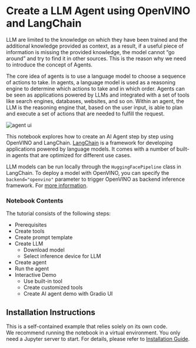 # Create a LLM Agent using OpenVINO and LangChain

LLM are limited to the knowledge on which they have been trained and the additional knowledge provided as context, as a result, if a useful piece of information is missing the provided knowledge, the model cannot “go around” and try to find it in other sources. This is the reason why we need to introduce the concept of Agents.

The core idea of agents is to use a language model to choose a sequence of actions to take. In agents, a language model is used as a reasoning engine to determine which actions to take and in which order. Agents can be seen as applications powered by LLMs and integrated with a set of tools like search engines, databases, websites, and so on. Within an agent, the LLM is the reasoning engine that, based on the user input, is able to plan and execute a set of actions that are needed to fulfill the request.

![agent ui](https://github.com/openvinotoolkit/openvino_notebooks/assets/91237924/2abb2389-e612-4599-82c6-64cdac259120)

This notebook explores how to create an AI Agent step by step using OpenVINO and LangChain. [LangChain](https://python.langchain.com/docs/get_started/introduction) is a framework for developing applications powered by language models. It comes with a number of built-in agents that are optimized for different use cases.

LLM models can be run locally through the `HuggingFacePipeline` class in LangChain. To deploy a model with OpenVINO, you can specify the `backend="openvino"` parameter to trigger OpenVINO as backend inference framework. For [more information](https://python.langchain.com/docs/integrations/llms/openvino/).


### Notebook Contents

The tutorial consists of the following steps:

- Prerequisites
- Create tools
- Create prompt template
- Create LLM
  - Download model
  - Select inference device for LLM
- Create agent
- Run the agent
- Interactive Demo
  - Use built-in tool
  - Create customized tools
  - Create AI agent demo with Gradio UI

## Installation Instructions

This is a self-contained example that relies solely on its own code.</br>
We recommend  running the notebook in a virtual environment. You only need a Jupyter server to start.
For details, please refer to [Installation Guide](../../README.md).
